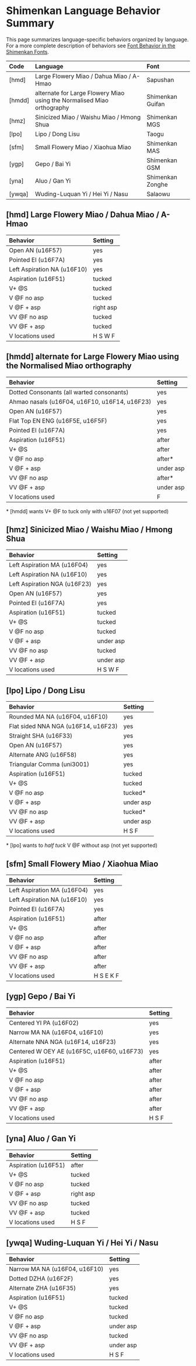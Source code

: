 # Shimenkan Language Behavior Summary

This page summarizes language-specific behaviors organized by language. For a more complete description of behaviors see [Font Behavior in the Shimenkan Fonts](ShimenkanBehavior.md).

Code   | Language                                                               | Font
:------|:-----------------------------------------------------------------------|:----------------
[hmd]  | Large Flowery Miao / Dahua Miao / A-Hmao                               | Sapushan
[hmdd] | alternate for Large Flowery Miao using the Normalised Miao orthography | Shimenkan Guifan
[hmz]  | Sinicized Miao / Waishu Miao / Hmong Shua                              | Shimenkan MGS
[lpo]  | Lipo / Dong Lisu                                                       | Taogu
[sfm]  | Small Flowery Miao / Xiaohua Miao                                      | Shimenkan MAS
[ygp]  | Gepo / Bai Yi                                                          | Shimenkan GSM
[yna]  | Aluo / Gan Yi                                                          | Shimenkan Zonghe
[ywqa] | Wuding-Luquan Yi / Hei Yi / Nasu                                       | Salaowu

## [hmd] Large Flowery Miao / Dahua Miao / A-Hmao

Behavior                    | Setting
:---------------------------|:---------
Open AN (u16F57)            | yes
Pointed EI (u16F7A)         | yes
Left Aspiration NA (u16F10) | yes
Aspiration (u16F51)         | tucked
V+ @S                       | tucked
V @F no asp                 | tucked
V @F + asp                  | right asp
VV @F no asp                | tucked
VV @F + asp                 | tucked
V locations used            | H S W F

## [hmdd] alternate for Large Flowery Miao using the Normalised Miao orthography

Behavior                                      | Setting
:---------------------------------------------|:---------
Dotted Consonants (all warted consonants)     | yes
Ahmao nasals (u16F04, u16F10, u16F14, u16F23) | yes
Open AN (u16F57)                              | yes
Flat Top EN ENG (u16F5E, u16F5F)              | yes
Pointed EI (u16F7A)                           | yes
Aspiration (u16F51)                           | after
V+ @S                                         | after
V @F no asp                                   | after*
V @F + asp                                    | under asp
VV @F no asp                                  | after*
VV @F + asp                                   | under asp
V locations used                              | F

\* [hmdd] wants V+ @F to tuck only with u16F07 (not yet supported)

## [hmz] Sinicized Miao / Waishu Miao / Hmong Shua

Behavior                     | Setting
:----------------------------|:---------
Left Aspiration MA (u16F04)  | yes
Left Aspiration NA (u16F10)  | yes
Left Aspiration NGA (u16F23) | yes
Open AN (u16F57)             | yes
Pointed EI (u16F7A)          | yes
Aspiration (u16F51)          | tucked
V+ @S                        | tucked
V @F no asp                  | tucked
V @F + asp                   | under asp
VV @F no asp                 | tucked
VV @F + asp                  | under asp
V locations used             | H S W F

## [lpo] Lipo / Dong Lisu

Behavior                            | Setting
:-----------------------------------|:---------
Rounded MA NA (u16F04, u16F10)      | yes
Flat sided NNA NGA (u16F14, u16F23) | yes
Straight SHA (u16F33)               | yes
Open AN (u16F57)                    | yes
Alternate ANG (u16F58)              | yes
Triangular Comma (uni3001)          | yes
Aspiration (u16F51)                 | tucked
V+ @S                               | tucked
V @F no asp                         | tucked*
V @F + asp                          | under asp
VV @F no asp                        | tucked*
VV @F + asp                         | under asp
V locations used                    | H S F

\* [lpo] wants to _half tuck_ V @F without asp (not yet supported)

## [sfm] Small Flowery Miao / Xiaohua Miao 

Behavior                    | Setting
:---------------------------|:-------
Left Aspiration MA (u16F04) | yes
Left Aspiration NA (u16F10) | yes
Pointed EI (u16F7A)         | yes
Aspiration (u16F51)         | after
V+ @S                       | after
V @F no asp                 | after
V @F + asp                  | after
VV @F no asp                | after
VV @F + asp                 | after
V locations used            | H S E K F

## [ygp] Gepo / Bai Yi

Behavior                                   | Setting
:------------------------------------------|:-------
Centered YI PA (u16F02)                    | yes
Narrow MA NA (u16F04, u16F10)              | yes
Alternate NNA NGA (u16F14, u16F23)         | yes
Centered W OEY AE (u16F5C, u16F60, u16F73) | yes
Aspiration (u16F51)                        | after
V+ @S                                      | after
V @F no asp                                | after
V @F + asp                                 | after
VV @F no asp                               | after
VV @F + asp                                | after
V locations used                           | H S F

## [yna] Aluo / Gan Yi

Behavior            | Setting
:-------------------|:---------
Aspiration (u16F51) | after
V+ @S               | tucked
V @F no asp         | tucked
V @F + asp          | right asp
VV @F no asp        | tucked
VV @F + asp         | tucked
V locations used    | H S F

## [ywqa] Wuding-Luquan Yi / Hei Yi / Nasu

Behavior                      | Setting
:-----------------------------|:---------
Narrow MA NA (u16F04, u16F10) | yes
Dotted DZHA (u16F2F)          | yes
Alternate ZHA (u16F35)        | yes
Aspiration (u16F51)           | tucked
V+ @S                         | tucked
V @F no asp                   | tucked
V @F + asp                    | under asp
VV @F no asp                  | tucked
VV @F + asp                   | under asp
V locations used              | H S F
